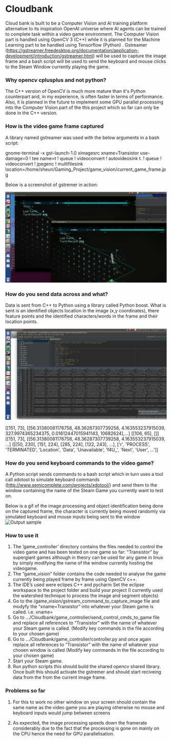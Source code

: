 # Cloudbank
Cloud bank is built to be a Computer Vision and AI training platform alternative to its inspiration OpenAI universe where AI agents can be trained to complete task within a video game environment. The Computer Vision part is handled using OpenCV 3 (C++) while it is planned for the Machine Learning part to be handled using Tensorflow (Python) . Gstreamer (https://gstreamer.freedesktop.org/documentation/application-development/introduction/gstreamer.html) will be used to capture the image frame and a bash script will be used to send the keyboard and mouse clicks to the Steam Window currently playing the game. 

### Why opencv cplusplus and not python?
The C++ version of OpenCV is much more mature than it's Python counterpart and, in my experience, is often faster in terms of performance. Also, it is planned in the future to implement some GPU parallel processing into the Computer Vision part of the this project which so far can only be done in the C++ version.

### How is the video game frame captured
A library named gstreamer was used with the below arguments in a bash script:

gnome-terminal -x gst-launch-1.0 ximagesrc xname=Transistor use-damage=0 ! tee name=t ! queue ! videoconvert ! autovideosink t. ! queue ! videoconvert ! jpegenc ! multifilesink location=/home/sheun/Gaming_Project/game_vision/current_game_frame.jpg 

Below is a screenshot of gstremer in action:

![alt text](https://github.com/SHEUN1/Cloudbank/blob/master/README_IMAGES/Screenshot%20from%202017-08-20%2015:36:49.png)

### How do you send data across and what?
Data is sent from C++ to Python using a library called Python boost. What is sent is an identified objects location in the image (x,y coordinates), there feature points and the identified characters/words in the frame and their location points.

![alt text](https://github.com/SHEUN1/Cloudbank/blob/master/README_IMAGES/Screenshot%20from%202017-08-20%2017:27:25.png)

[[151, 73], [[56.31380081176758, 48.36287307739258, 4.163553237915039, 327.9974365234375, 0.01612447015941143, 10682624],...]
[[106, 65], []]
[[151, 73], [[56.31380081176758, 48.36287307739258, 4.163553237915039, …]
[[[50, 230], [151, 224], [285, 224], [122, 243], ...], ['r', 'PROCESS', 'TERMINATED', 'Location', 'Data', 'Unavailable', 'f4U,,', 'Next', 'User', ...']]

### How do you send keyboard commands to the video game?
A Python script sends commands to a bash script which in turn uses a tool call xdotool to simulate keyboard commands  (http://www.semicomplete.com/projects/xdotool/) and send them to the window containing the name of the Steam Game you currently want to test on. 


Below is a gif of the image processing and object identification being done on the captured frame, the character is currently being moved randomly via simulated keyboard and mouse inputs  being sent to the window 
 ![Output sample](https://github.com/SHEUN1/Cloudbank/blob/master/README_IMAGES/BoundedBox.gif)

### How to use it
1. The ‘game_controller’ directory contains the files needed to control the video game and has been tested on one game so far: "Transistor" by supergiant games although in theory can be used for any game in linux by simply modifying the name of the window currently hosting the videogame.
2. The “game_vision” folder contains the code needed to analyse the game currently being played frame by frame using OpenCV c++.
3. The IDE’s used were eclipes C++ and pycharm
Set the eclipse workspace to the project folder and build your project (I currently used the watershed technique to process the image and segment objects) 
4. Go to the /game_vision/gstream_command_to_capture_image file and modyfy the “xname=Transistor” into whatever your Steam game is called.  i.e. xname=<name of window displaying the game>
5. Go to .../Cloudbank/game_controller/send_control_cmds_to_game file and replace all references to “Transistor” with the name of whatever your Steam game is called. (Modify key commands in the file according to your chosen game)
6. Go to .../Cloudbank/game_controller/controller.py and once again replace all references to “Transistor” with the name of whatever your chosen window is called  (Modify key commands in the file according to your chosen game)
7. Start your Steam game. 
8. Run python scripts this should build the shared opencv shared library. Once built this should activate the gstremer and should start reciveing data from the from the current image frame. 

### Problems so far
1. For this to work no other window on your screen should contain the same name as the video game you are playing otherwise no mouse and keyboard inputs would jump between screens

2. As expected, the image processing speeds down the framerate considerably due to the fact that the processing is gone on mainly  on the CPU hence the need for GPU parallelisation. 
   
      

